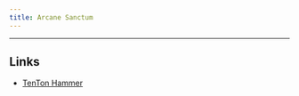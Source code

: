 ```yaml
---
title: Arcane Sanctum
---
```


----

## Links
* [TenTon Hammer](http://www.tentonhammer.com/guides/world-warcraft/highmaul-lfr-arcane-sanctum)
